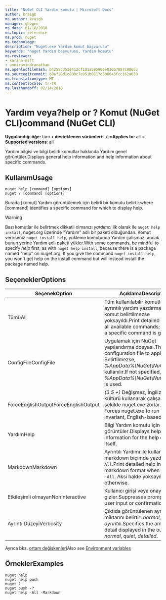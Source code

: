 ```yaml
---
title: "NuGet CLI Yardım komutu | Microsoft Docs"
author: kraigb
ms.author: kraigb
manager: ghogen
ms.date: 01/18/2018
ms.topic: reference
ms.prod: nuget
ms.technology: 
description: "Nuget.exe Yardım komut başvurusu"
keywords: "nuget Yardım başvurusu, Yardım komutu"
ms.reviewer:
- karann-msft
- unniravindranathan
ms.openlocfilehash: b4255c353e412cf1d1a59590ee816b7887c90653
ms.sourcegitcommit: b0af28d1c809c7e951b0817d306643fcc162a030
ms.translationtype: MT
ms.contentlocale: tr-TR
ms.lasthandoff: 02/14/2018
---
```

# <a name="help-or--command-nuget-cli"></a><span data-ttu-id="79ab1-104">Yardım veya?</span><span class="sxs-lookup"><span data-stu-id="79ab1-104">help or ?</span></span> <span data-ttu-id="79ab1-105">Komut (NuGet CLI)</span><span class="sxs-lookup"><span data-stu-id="79ab1-105">command (NuGet CLI)</span></span>

<span data-ttu-id="79ab1-106">**Uygulandığı öğe:** tüm &bullet; **desteklenen sürümleri**: tüm</span><span class="sxs-lookup"><span data-stu-id="79ab1-106">**Applies to:** all &bullet; **Supported versions**: all</span></span>

<span data-ttu-id="79ab1-107">Yardım bilgisi ve bilgi belirli komutlar hakkında Yardım genel görüntüler.</span><span class="sxs-lookup"><span data-stu-id="79ab1-107">Displays general help information and help information about specific commands.</span></span>

## <a name="usage"></a><span data-ttu-id="79ab1-108">Kullanım</span><span class="sxs-lookup"><span data-stu-id="79ab1-108">Usage</span></span>

```cli
nuget help [command] [options]
nuget ? [command] [options]
```

<span data-ttu-id="79ab1-109">Burada [komut] Yardım görüntülemek için belirli bir komutu belirtir.</span><span class="sxs-lookup"><span data-stu-id="79ab1-109">where [command] identifies a specific command for which to display help.</span></span>

> [!Warning]
> <span data-ttu-id="79ab1-110">Bazı komutlar ile belirtmek dikkatli olmanızı *yardımcı* ilk olarak ile `nuget help install`, nuget.org üzerinde "Yardım" adlı bir paketi olduğundan. Komut verirseniz `nuget install help`, yükleme komutunda Yardım çalışmaz, ancak bunun yerine Yardım adlı paketi yükler.</span><span class="sxs-lookup"><span data-stu-id="79ab1-110">With some commands, be mindful to specify *help* first, as with `nuget help install`, because there is a package named "help" on nuget.org. If you give the command `nuget install help`, you won't get help on the install command but will instead install the package named help.</span></span>

## <a name="options"></a><span data-ttu-id="79ab1-111">Seçenekler</span><span class="sxs-lookup"><span data-stu-id="79ab1-111">Options</span></span>

| <span data-ttu-id="79ab1-112">Seçenek</span><span class="sxs-lookup"><span data-stu-id="79ab1-112">Option</span></span> | <span data-ttu-id="79ab1-113">Açıklama</span><span class="sxs-lookup"><span data-stu-id="79ab1-113">Description</span></span> |
| --- | --- |
| <span data-ttu-id="79ab1-114">Tümü</span><span class="sxs-lookup"><span data-stu-id="79ab1-114">All</span></span> | <span data-ttu-id="79ab1-115">Tüm kullanılabilir komutlar için ayrıntılı yardım yazdırma; belirli bir komut belirtilmezse yoksayıldı.</span><span class="sxs-lookup"><span data-stu-id="79ab1-115">Print detailed help for all available commands; ignored if a specific command is given.</span></span> |
| <span data-ttu-id="79ab1-116">ConfigFile</span><span class="sxs-lookup"><span data-stu-id="79ab1-116">ConfigFile</span></span> | <span data-ttu-id="79ab1-117">Uygulamak için NuGet yapılandırma dosyası.</span><span class="sxs-lookup"><span data-stu-id="79ab1-117">The NuGet configuration file to apply.</span></span> <span data-ttu-id="79ab1-118">Belirtilmezse, *%AppData%\NuGet\NuGet.Config* kullanılır.</span><span class="sxs-lookup"><span data-stu-id="79ab1-118">If not specified, *%AppData%\NuGet\NuGet.Config* is used.</span></span> |
| <span data-ttu-id="79ab1-119">ForceEnglishOutput</span><span class="sxs-lookup"><span data-stu-id="79ab1-119">ForceEnglishOutput</span></span> | <span data-ttu-id="79ab1-120">*(3.5 +)*  Değişmez, İngilizce tabanlı kültürü kullanarak çalışacak şekilde nuget.exe zorlar.</span><span class="sxs-lookup"><span data-stu-id="79ab1-120">*(3.5+)* Forces nuget.exe to run using an invariant, English-based culture.</span></span> |
| <span data-ttu-id="79ab1-121">Yardım</span><span class="sxs-lookup"><span data-stu-id="79ab1-121">Help</span></span> | <span data-ttu-id="79ab1-122">Bilgi Yardım komutu için yardımı görüntüler.</span><span class="sxs-lookup"><span data-stu-id="79ab1-122">Displays help information for the help command itself.</span></span> |
| <span data-ttu-id="79ab1-123">Markdown</span><span class="sxs-lookup"><span data-stu-id="79ab1-123">Markdown</span></span> | <span data-ttu-id="79ab1-124">Ayrıntılı Yardımı ile kullanıldığında markdown biçimde yazdırma `-All`.</span><span class="sxs-lookup"><span data-stu-id="79ab1-124">Print detailed help in markdown format when used with `-All`.</span></span> <span data-ttu-id="79ab1-125">Aksi halde yoksayılır.</span><span class="sxs-lookup"><span data-stu-id="79ab1-125">Ignored otherwise.</span></span> |
| <span data-ttu-id="79ab1-126">Etkileşimli olmayan</span><span class="sxs-lookup"><span data-stu-id="79ab1-126">NonInteractive</span></span> | <span data-ttu-id="79ab1-127">Kullanıcı girişi veya onayı için ister gizler.</span><span class="sxs-lookup"><span data-stu-id="79ab1-127">Suppresses prompts for user input or confirmations.</span></span> |
| <span data-ttu-id="79ab1-128">Ayrıntı Düzeyi</span><span class="sxs-lookup"><span data-stu-id="79ab1-128">Verbosity</span></span> | <span data-ttu-id="79ab1-129">Çıktıda görüntülenen ayrıntı miktarını belirtir: *normal*, *sessiz*, *ayrıntılı*.</span><span class="sxs-lookup"><span data-stu-id="79ab1-129">Specifies the amount of detail displayed in the output: *normal*, *quiet*, *detailed*.</span></span> |

<span data-ttu-id="79ab1-130">Ayrıca bkz. [ortam değişkenleri](cli-ref-environment-variables.md)</span><span class="sxs-lookup"><span data-stu-id="79ab1-130">Also see [Environment variables](cli-ref-environment-variables.md)</span></span>

## <a name="examples"></a><span data-ttu-id="79ab1-131">Örnekler</span><span class="sxs-lookup"><span data-stu-id="79ab1-131">Examples</span></span>

```cli
nuget help
nuget help push
nuget ?
nuget push -?
nuget help -All -Markdown
```
